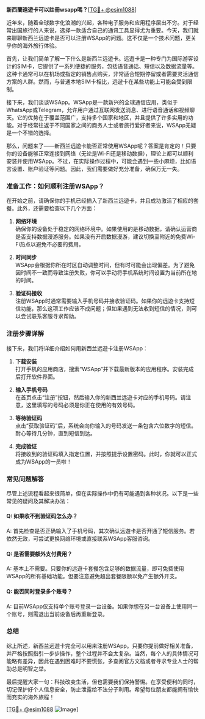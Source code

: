 **新西蘭遠遊卡可以註冊wsapp嗎？**[[TG💪+ @esim1088](https://t.me/s/esim1088)]

近年来，随着全球数字化浪潮的兴起，各种电子服务和应用程序层出不穷。对于经常出国旅行的人来说，选择一款适合自己的通讯工具显得尤为重要。今天，我们就来聊聊新西兰远遊卡是否可以注册WSApp的问题。这不仅是一个技术问题，更关乎你的海外旅行体验。

首先，让我们简单了解一下什么是新西兰远遊卡。远遊卡是一种专门为国际游客设计的SIM卡，它提供了一系列便捷的服务，包括语音通话、短信以及数据流量等。这种卡通常可以在机场或指定的销售点购买，非常适合短期停留或者需要灵活通信方案的人群。然而，与普通本地SIM卡相比，远遊卡在某些功能上可能会受到限制。

接下来，我们谈谈WSApp。WSApp是一款新兴的全球通信应用，类似于WhatsApp或Telegram，允许用户通过互联网发送消息、进行语音通话和视频聊天。它的优势在于覆盖范围广，支持多个国家和地区，并且提供了许多实用的功能。对于经常往返于不同国家之间的商务人士或者旅行爱好者来说，WSApp无疑是一个不错的选择。

那么，问题来了——新西兰远遊卡能否正常使用WSApp呢？答案是肯定的！只要你的设备能够正常连接到网络（无论是Wi-Fi还是移动数据），理论上都可以顺利安装并使用WSApp。不过，在实际操作过程中，可能会遇到一些小麻烦，比如语言设置、账户验证等问题。因此，我们需要做好充分准备，确保万无一失。

### **准备工作：如何顺利注册WSApp？**

在开始之前，请确保你的手机已经插入了新西兰远遊卡，并且成功激活了相应的套餐。此外，还需要检查以下几个方面：

1. **网络环境**  
   确保你的设备处于稳定的网络环境中。如果使用的是移动数据，请确认运营商是否支持数据漫游服务。如果没有开启数据漫游，建议切换至附近的免费Wi-Fi热点以避免不必要的费用。

2. **时间同步**  
   WSApp会根据你所在时区自动调整时间，但有时可能会出现偏差。为了避免因时间不一致而导致注册失败，你可以手动将手机系统时间设置为当前所在地的时间。

3. **验证码接收**  
   注册WSApp时通常需要输入手机号码并接收验证码。如果你的远遊卡支持短信功能，那么这项工作应该不成问题；但如果遇到无法收到短信的情况，则可以尝试联系客服寻求帮助。

### **注册步骤详解**

接下来，我们将详细介绍如何用新西兰远遊卡注册WSApp：

1. **下载安装**  
   打开手机的应用商店，搜索“WSApp”并下载最新版本的应用程序。安装完成后打开软件界面。

2. **输入手机号码**  
   在首页点击“注册”按钮，然后输入你的新西兰远遊卡对应的手机号码。请注意，这里填写的号码必须是你正在使用的有效号码。

3. **等待验证码**  
   点击“获取验证码”后，系统会向你输入的号码发送一条包含六位数字的短信。耐心等待几分钟，直到短信到达。

4. **完成验证**  
   将接收到的验证码填入指定位置，并按照提示设置密码。此时，你就可以正式成为WSApp的一员啦！

### **常见问题解答**

尽管上述流程看起来很简单，但在实际操作中仍有可能遇到各种状况。以下是一些常见的疑问及其解决办法：

#### Q: 如果收不到验证码怎么办？
A: 首先检查是否正确输入了手机号码，其次确认远遊卡是否开通了短信服务。若依然无效，可尝试更换网络环境或直接联系WSApp客服咨询。

#### Q: 是否需要额外支付费用？
A: 基本上不需要。只要你的远遊卡套餐包含足够的数据流量，即可免费使用WSApp的所有基础功能。但要注意避免超出套餐限额以免产生额外开支。

#### Q: 能否同时登录多个账号？
A: 目前WSApp仅支持单个账号登录一台设备。如果你想在另一台设备上使用同一个账号，则需退出当前设备后再重新登录。

### **总结**

综上所述，新西兰远遊卡完全可以用来注册WSApp。只要你提前做好相关准备，并严格按照指引一步步操作，整个过程并不会太复杂。当然，每个人的具体情况可能略有差异，因此在遇到困难时不要慌张，多查阅官方文档或者寻求专业人士的帮助总是明智之举。

最后提醒大家一句：科技改变生活，但也需要我们保持警惕。在享受便利的同时，切记保护好个人信息安全，防止泄露给不法分子利用。希望每位朋友都能拥有愉快而充实的海外旅程！

[[TG💪+ @esim1088](https://t.me/s/esim1088) ![Image](https://i.postimg.cc/4NQfJmqS/Snipaste-2025-05-13-00-14-12.png)]